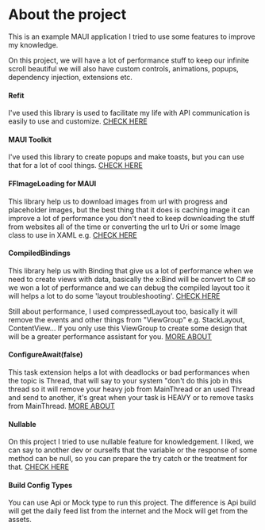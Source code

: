 # About the project
This is an example MAUI application I tried to use some features to improve my knowledge.

On this project, we will have a lot of performance stuff to keep our infinite scroll beautiful we will also have custom controls, animations, popups, dependency injection, extensions etc.

#### Refit
I've used this library is used to facilitate my life with API communication is easily to use and customize.
[CHECK HERE](https://github.com/reactiveui/refit)

#### MAUI Toolkit
I've used this library to create popups and make toasts, but you can use that for a lot of cool things.
[CHECK HERE](https://learn.microsoft.com/pt-br/dotnet/communitytoolkit/maui/)

#### FFImageLoading for MAUI
This library help us to download images from url with progress and placeholder images, but the best thing that it does is caching image it can improve a lot of performance you don't need to keep downloading the stuff from websites all of the time or converting the url to Uri or some Image class to use in XAML e.g.
[CHECK HERE](https://github.com/Redth/FFImageLoading.Compat)

#### CompiledBindings
This library help us with Binding that give us a lot of performance when we need to create views with data, basically the x:Bind will be convert to C# so we won a lot of performance and we can debug the compiled layout too it will helps a lot to do some 'layout troubleshooting'.
[CHECK HERE](https://github.com/levitali/CompiledBindings)

Still about performance, I used compressedLayout too, basically it will remove the events and other things from "ViewGroup" e.g. StackLayout, ContentView... If you only use this ViewGroup to create some design that will be a greater performance assistant for you.
[MORE ABOUT](https://learn.microsoft.com/en-us/xamarin/xamarin-forms/user-interface/layouts/layout-compression)

#### ConfigureAwait(false)
This task extension helps a lot with deadlocks or bad performances when the topic is Thread, that will say to your system "don't do this job in this thread so it will remove your heavy job from MainThread or an used Thread and send to another, it's great when your task is HEAVY or to remove tasks from MainThread.
[MORE ABOUT](https://medium.com/bynder-tech/c-why-you-should-use-configureawait-false-in-your-library-code-d7837dce3d7f)

#### Nullable
On this project I tried to use nullable feature for knowledgement. I liked, we can say to another dev or ourselfs that the variable or the response of some method can be null, so you can prepare the try catch or the treatment for that.
[CHECK HERE](https://learn.microsoft.com/en-us/dotnet/csharp/language-reference/proposals/csharp-8.0/nullable-reference-types)

#### Build Config Types
You can use Api or Mock type to run this project.
The difference is Api build will get the daily feed list from the internet and the Mock will get from the assets.
